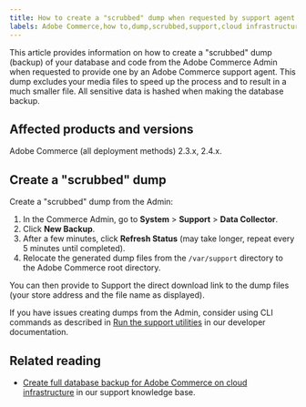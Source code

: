 ```yaml
---
title: How to create a "scrubbed" dump when requested by support agent
labels: Adobe Commerce,how to,dump,scrubbed,support,cloud infrastructure,on-premises,2.3.0,2.3.1,2.3.2,2.3.2-p2,2.3.3,2.3.3-p1,2.3.4,2.3.4-p2,2.3.5-p1,2.3.5-p2,2.3.6,2.3.6-p1,2.3.7,2.4.0,2.4.0-p1,2.4.1-p1,2.4.2,2.4.2-p1,2.3.7-p1,2.3.7-p2,2.4.1,2.4.2-p2,2.4.3,2.4.3-p1
---
```

This article provides information on how to create a "scrubbed" dump (backup) of your database and code from the Adobe Commerce Admin when requested to provide one by an Adobe Commerce support agent. This dump excludes your media files to speed up the process and to result in a much smaller file. All sensitive data is hashed when making the database backup.

## Affected products and versions

Adobe Commerce (all deployment methods) 2.3.x, 2.4.x.

## Create a "scrubbed" dump

Create a "scrubbed" dump from the Admin:

1. In the Commerce Admin, go to **System** > **Support** > **Data Collector**.
1. Click **New Backup**.
1. After a few minutes, click **Refresh Status** (may take longer, repeat every 5 minutes until completed).
1. Relocate the generated dump files from the `/var/support` directory to the Adobe Commerce root directory.

You can then provide to Support the direct download link to the dump files (your store address and the file name as displayed).

If you have issues creating dumps from the Admin, consider using CLI commands as described in [Run the support utilities](https://devdocs.magento.com/guides/v2.4/config-guide/cli/config-cli-subcommands-spt-util.html) in our developer documentation.

## Related reading

* [Create full database backup for Adobe Commerce on cloud infrastructure](https://support.magento.com/hc/en-us/articles/360003254334) in our support knowledge base.
